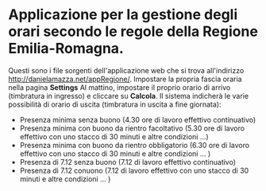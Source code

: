 # Applicazione per la gestione degli orari secondo le regole della Regione Emilia-Romagna.
Questi sono i file sorgenti dell'applicazione web che si trova all'indirizzo <a href="http://danielamazza.net/appRegione/">http://danielamazza.net/appRegione/</a>.
Impostare la propria fascia oraria nella pagina <b>Settings</b>
Al mattino, impostare il proprio orario di arrivo (timbratura in ingresso) e cliccare su <b>Calcola</b>.
Il sistema indicherà le varie possibilità di orario di uscita (timbratura in uscita a fine giornata):
- Presenza minima senza buono (4.30 ore di lavoro effettivo continuativo)
- Presenza minima con buono da rientro facoltativo (5.30 ore di lavoro effettivo con uno stacco di 30 minuti e altre condizioni ...)
- Presenza minima con buono da rientro obbligatorio (6.30 ore di lavoro effettivo con uno stacco di 30 minuti e altre condizioni ... )
- Presenza di 7.12 senza buono (7.12 di lavoro effettivo continuativo)
- Presenza di 7.12 conuono (7.12 di lavoro effettivo  con uno stacco di 30 minuti e altre condizioni ... )

